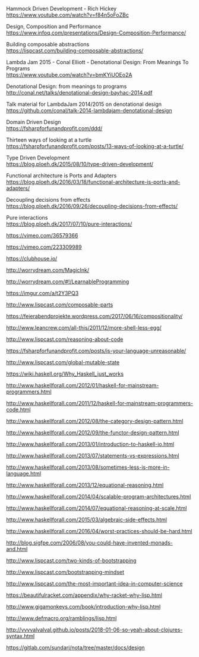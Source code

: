 Hammock Driven Development - Rich Hickey <br>
https://www.youtube.com/watch?v=f84n5oFoZBc

Design, Composition and Performance <br>
https://www.infoq.com/presentations/Design-Composition-Performance/

Building composable abstractions <br>
https://lispcast.com/building-composable-abstractions/

Lambda Jam 2015 - Conal Elliott - Denotational Design: From Meanings To Programs <br>
https://www.youtube.com/watch?v=bmKYiUOEo2A

Denotational Design: from meanings to programs <br>
http://conal.net/talks/denotational-design-bayhac-2014.pdf

Talk material for LambdaJam 2014/2015 on denotational design  <br>
https://github.com/conal/talk-2014-lambdajam-denotational-design

Domain Driven Design <br>
https://fsharpforfunandprofit.com/ddd/

Thirteen ways of looking at a turtle <br>
https://fsharpforfunandprofit.com/posts/13-ways-of-looking-at-a-turtle/

Type Driven Development <br>
https://blog.ploeh.dk/2015/08/10/type-driven-development/

Functional architecture is Ports and Adapters <br>
https://blog.ploeh.dk/2016/03/18/functional-architecture-is-ports-and-adapters/

Decoupling decisions from effects <br>
https://blog.ploeh.dk/2016/09/26/decoupling-decisions-from-effects/

Pure interactions <br>
https://blog.ploeh.dk/2017/07/10/pure-interactions/

https://vimeo.com/36579366

https://vimeo.com/223309989

https://clubhouse.io/

http://worrydream.com/MagicInk/

http://worrydream.com/#!/LearnableProgramming

https://imgur.com/a/t2Y3PQ3

http://www.lispcast.com/composable-parts

https://feierabendprojekte.wordpress.com/2017/06/16/compositionality/

http://www.leancrew.com/all-this/2011/12/more-shell-less-egg/

http://www.lispcast.com/reasoning-about-code

https://fsharpforfunandprofit.com/posts/is-your-language-unreasonable/

http://www.lispcast.com/global-mutable-state

https://wiki.haskell.org/Why_Haskell_just_works

http://www.haskellforall.com/2012/01/haskell-for-mainstream-programmers.html

http://www.haskellforall.com/2011/12/haskell-for-mainstream-programmers-code.html

http://www.haskellforall.com/2012/08/the-category-design-pattern.html

http://www.haskellforall.com/2012/09/the-functor-design-pattern.html

http://www.haskellforall.com/2013/01/introduction-to-haskell-io.html

http://www.haskellforall.com/2013/07/statements-vs-expressions.html

http://www.haskellforall.com/2013/08/sometimes-less-is-more-in-language.html

http://www.haskellforall.com/2013/12/equational-reasoning.html

http://www.haskellforall.com/2014/04/scalable-program-architectures.html

http://www.haskellforall.com/2014/07/equational-reasoning-at-scale.html

http://www.haskellforall.com/2015/03/algebraic-side-effects.html

http://www.haskellforall.com/2016/04/worst-practices-should-be-hard.html

http://blog.sigfpe.com/2006/08/you-could-have-invented-monads-and.html

http://www.lispcast.com/two-kinds-of-bootstrapping

http://www.lispcast.com/bootstrapping-mindset

http://www.lispcast.com/the-most-important-idea-in-computer-science

https://beautifulracket.com/appendix/why-racket-why-lisp.html

http://www.gigamonkeys.com/book/introduction-why-lisp.html

http://www.defmacro.org/ramblings/lisp.html

http://vvvvalvalval.github.io/posts/2018-01-06-so-yeah-about-clojures-syntax.html

https://gitlab.com/sundarj/nota/tree/master/docs/design
